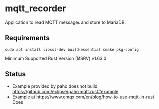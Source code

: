 # mqtt_recorder

Application to read MQTT messages and store to MariaDB.

## Requirements

```text
sudo apt install libssl-dev build-essential cmake pkg-config
```

Minimum Supported Rust Version (MSRV) v1.63.0

## Status

* Example provided by paho does not build <https://github.com/eclipse/paho.mqtt.rust#example>
* Example at <https://www.emqx.com/en/blog/how-to-use-mqtt-in-rust> Does